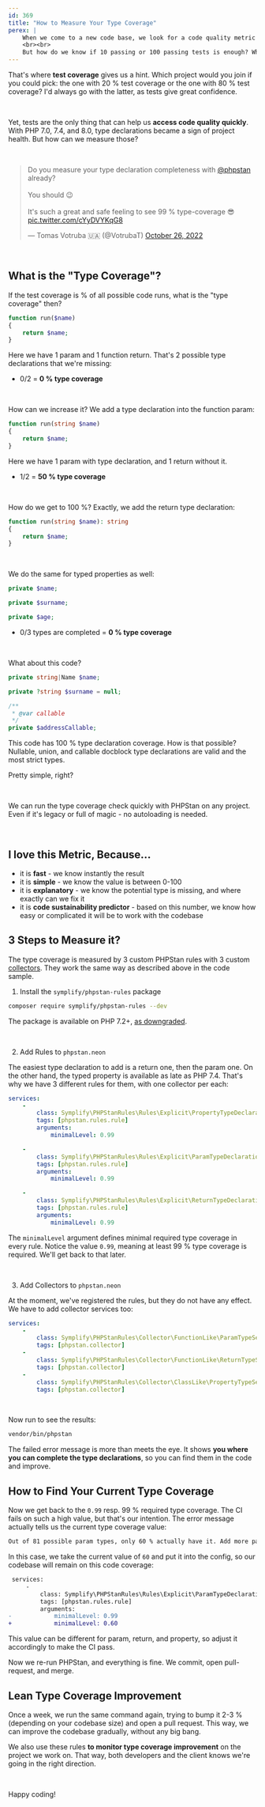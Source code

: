 ```yaml
---
id: 369
title: "How to Measure Your Type Coverage"
perex: |
    When we come to a new code base, we look for a code quality metric that will tell us how healthy the code base is. We can have CI tools like PHPStan and PHPUnit. PHPStan reports missing or invalid types, and PHPUnit reports failing tests.
    <br><br>
    But how do we know if 10 passing or 100 passing tests is enough? What if there are over 10 000 cases we should test?
---
```


That's where **test coverage** gives us a hint. Which project would you join if you could pick: the one with 20 % test coverage or the one with 80 % test coverage? I'd always go with the latter, as tests give great confidence.

<br>

Yet, tests are the only thing that can help us **access code quality quickly**.
With PHP 7.0, 7.4, and 8.0, type declarations became a sign of project health. But how can we measure those?

<br>

<blockquote class="twitter-tweet"><p lang="en" dir="ltr">Do you measure your type declaration completeness with <a href="https://twitter.com/phpstan?ref_src=twsrc%5Etfw">@phpstan</a> already? <br><br>You should 😉<br><br>It&#39;s such a great and safe feeling to see 99 % type-coverage 😎 <a href="https://t.co/cYyDVYKqG8">pic.twitter.com/cYyDVYKqG8</a></p>&mdash; Tomas Votruba 🇺🇦 (@VotrubaT) <a href="https://twitter.com/VotrubaT/status/1585255758303825922?ref_src=twsrc%5Etfw">October 26, 2022</a></blockquote>


<script async src="https://platform.twitter.com/widgets.js" charset="utf-8"></script>

<br>

## What is the "Type Coverage"?

If the test coverage is % of all possible code runs, what is the "type coverage" then?

```php
function run($name)
{
    return $name;
}
```

Here we have 1 param and 1 function return. That's 2 possible type declarations that we're missing:

* 0/2 = **0 % type coverage**

<br>

How can we increase it? We add a type declaration into the function param:

```php
function run(string $name)
{
    return $name;
}
```

Here we have 1 param with type declaration, and 1 return without it.

* 1/2 = **50 % type coverage**

<br>

How do we get to 100 %? Exactly, we add the return type declaration:

```php
function run(string $name): string
{
    return $name;
}
```

<br>

We do the same for typed properties as well:

```php
private $name;

private $surname;

private $age;
```

* 0/3 types are completed = **0 % type coverage**

<br>

What about this code?

```php
private string|Name $name;

private ?string $surname = null;

/**
 * @var callable
 */
private $addressCallable;
```

This code has 100 % type declaration coverage. How is that possible? Nullable, union, and callable docblock type declarations are valid and the most strict types.

Pretty simple, right?

<br>

We can run the type coverage check quickly with PHPStan on any project. Even if it's legacy or full of magic - no autoloading is needed.

<br>

## I love this Metric, Because...

* it is **fast** - we know instantly the result
* it is **simple** - we know the value is between 0-100
* it is **explanatory** - we know the potential type is missing, and where exactly can we fix it
* it is **code sustainability predictor** - based on this number, we know how easy or complicated it will be to work with the codebase

## 3 Steps to Measure it?

The type coverage is measured by 3 custom PHPStan rules with 3 custom [collectors](https://phpstan.org/developing-extensions/collectors). They work the same way as described above in the code sample.

1. Install the `symplify/phpstan-rules` package

```bash
composer require symplify/phpstan-rules --dev
```

The package is available on PHP 7.2+, [as downgraded](/blog/how-to-develop-sole-package-in-php81-and-downgrade-to-php72/).

<br>

2. Add Rules to `phpstan.neon`

The easiest type declaration to add is a return one, then the param one. On the other hand, the typed property is available as late as PHP 7.4. That's why we have 3 different rules for them, with one collector per each:

```yaml
services:
    -
        class: Symplify\PHPStanRules\Rules\Explicit\PropertyTypeDeclarationSeaLevelRule
        tags: [phpstan.rules.rule]
        arguments:
            minimalLevel: 0.99

    -
        class: Symplify\PHPStanRules\Rules\Explicit\ParamTypeDeclarationSeaLevelRule
        tags: [phpstan.rules.rule]
        arguments:
            minimalLevel: 0.99

    -
        class: Symplify\PHPStanRules\Rules\Explicit\ReturnTypeDeclarationSeaLevelRule
        tags: [phpstan.rules.rule]
        arguments:
            minimalLevel: 0.99
```

The `minimalLevel` argument defines minimal required type coverage in every rule. Notice the value `0.99`, meaning at least 99 % type coverage is required. We'll get back to that later.

<br>

3. Add Collectors to `phpstan.neon`

At the moment, we've registered the rules, but they do not have any effect. We have to add collector services too:

```yaml
services:
    -
        class: Symplify\PHPStanRules\Collector\FunctionLike\ParamTypeSeaLevelCollector
        tags: [phpstan.collector]
    -
        class: Symplify\PHPStanRules\Collector\FunctionLike\ReturnTypeSeaLevelCollector
        tags: [phpstan.collector]
    -
        class: Symplify\PHPStanRules\Collector\ClassLike\PropertyTypeSeaLevelCollector
        tags: [phpstan.collector]
```

<br>

Now run to see the results:

```bash
vendor/bin/phpstan
```

The failed error message is more than meets the eye. It shows **you where you can complete the type declarations**, so you can find them in the code and improve.

## How to Find Your Current Type Coverage

Now we get back to the `0.99` resp. 99 % required type coverage. The CI fails on such a high value, but that's our intention. The error message actually tells us the current type coverage value:

```bash
Out of 81 possible param types, only 60 % actually have it. Add more param types to get over 99 %
```

In this case, we take the current value of `60` and put it into the config, so our codebase will remain on this code coverage:

```diff
 services:
     -
         class: Symplify\PHPStanRules\Rules\Explicit\ParamTypeDeclarationSeaLevelRule
         tags: [phpstan.rules.rule]
         arguments:
-            minimalLevel: 0.99
+            minimalLevel: 0.60
```

This value can be different for param, return, and property, so adjust it accordingly to make the CI pass.

Now we re-run PHPStan, and everything is fine. We commit, open pull-request, and merge.

## Lean Type Coverage Improvement

Once a week, we run the same command again, trying to bump it 2-3 % (depending on your codebase size) and open a pull request. This way, we can improve the codebase gradually, without any big bang.

We also use these rules **to monitor type coverage improvement** on the project we work on. That way, both developers and the client knows we're going in the right direction.

<br>

Happy coding!
